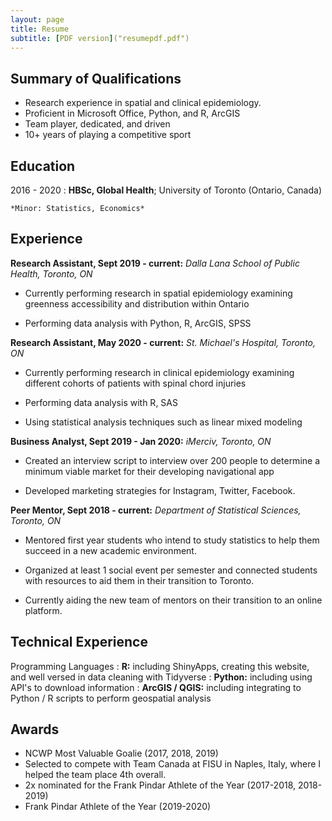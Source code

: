 ```yaml
---
layout: page
title: Resume
subtitle: [PDF version]("resumepdf.pdf")
---
```


Summary of Qualifications
-------------------------
* Research experience in spatial and clinical epidemiology.
* Proficient in Microsoft Office, Python, and R, ArcGIS
* Team player, dedicated, and driven
* 10+ years of playing a competitive sport

Education
---------

2016 - 2020
:   **HBSc, Global Health**; University of
    Toronto (Ontario, Canada)

    *Minor: Statistics, Economics*
    
Experience
----------

**Research Assistant, Sept 2019 - current:**
*Dalla Lana School of Public Health, Toronto, ON*

* Currently performing research in spatial epidemiology examining greenness accessibility and distribution within Ontario

* Performing data analysis with Python, R, ArcGIS, SPSS

**Research Assistant, May 2020 - current:**
*St. Michael's Hospital, Toronto, ON*

* Currently performing research in clinical epidemiology examining different cohorts of patients with spinal chord injuries

* Performing data analysis with R, SAS

* Using statistical analysis techniques such as linear mixed modeling

**Business Analyst, Sept 2019 - Jan 2020:**
*iMerciv, Toronto, ON*

* Created an interview script to interview over 200 people to determine a minimum viable market for their developing navigational app

* Developed marketing strategies for Instagram, Twitter, Facebook.

**Peer Mentor, Sept 2018 - current:**
*Department of Statistical Sciences, Toronto, ON*

* Mentored first year students who intend to study statistics to help them succeed in a new academic environment.

* Organized at least 1 social event per semester and connected students with resources to aid them
in their transition to Toronto.

* Currently aiding the new team of mentors on their transition to an online platform.



Technical Experience
--------------------

Programming Languages
:   **R:** including ShinyApps, creating this website, and well versed in data cleaning with Tidyverse
:   **Python:** including using API's to download information
:   **ArcGIS / QGIS:** including integrating to Python / R scripts to perform geospatial analysis

Awards
------

* NCWP Most Valuable Goalie (2017, 2018, 2019)
* Selected to compete with Team Canada at FISU in Naples, Italy, where I
helped the team place 4th overall.
* 2x nominated for the Frank Pindar Athlete of the Year (2017-2018,
2018-2019)
* Frank Pindar Athlete of the Year (2019-2020)
